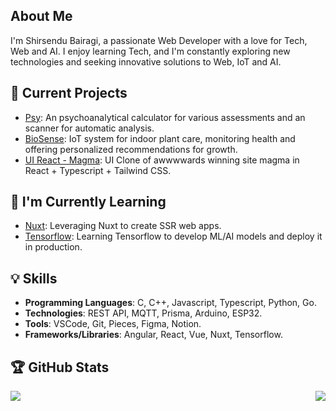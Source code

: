 ## About Me
I'm Shirsendu Bairagi, a passionate Web Developer with a love for Tech, Web and AI. I enjoy learning Tech, and I'm constantly exploring new technologies and seeking innovative solutions to Web, IoT and AI. 

## 🔭 Current Projects
- [Psy](https://github.com/shba007/psy-app): An psychoanalytical calculator for various assessments and an scanner for automatic analysis.
- [BioSense](https://github.com/shba007/biosense-web): IoT system for indoor plant care, monitoring health and offering personalized recommendations for growth.
- [UI React - Magma](https://github.com/shba007/ui-react-magma): UI Clone of awwwwards winning site magma in React + Typescript + Tailwind CSS.
<!-- - [Alphanum Vision](https://github.com/shba007/alphanum-vision): Multilingual AI app for accurate recognition of digits, alphabets, and symbols across languages.
- [Fashion Lens](https://github.com/shba007/fashion-lens): A visual search engine enables users to find fashion products on all e-commerce platforms. -->

## 🌱 I'm Currently Learning
- [Nuxt](https://github.com/nuxt/nuxt): Leveraging Nuxt to create SSR web apps.
- [Tensorflow](https://github.com/tensorflow/tensorflow): Learning Tensorflow to develop ML/AI models and deploy it in production.

## 💡 Skills
- **Programming Languages**: C, C++, Javascript, Typescript, Python, Go.
- **Technologies**: REST API, MQTT, Prisma, Arduino, ESP32.
- **Tools**: VSCode, Git, Pieces, Figma, Notion.
- **Frameworks/Libraries**: Angular, React, Vue, Nuxt, Tensorflow.

## 🏆 GitHub Stats
<div style="display: flex; gap: 4rem; justify-content: space-between; align-items: center;">
    <picture>
  <source
    srcset="https://github-readme-stats.vercel.app/api?username=shba007&show_icons=true&theme=dark"
    media="(prefers-color-scheme: dark)"
  />
  <source
    srcset="https://github-readme-stats.vercel.app/api?username=shba007&show_icons=true"
    media="(prefers-color-scheme: light), (prefers-color-scheme: no-preference)"
  />
  <img src="https://github-readme-stats.vercel.app/api?username=shba007&show_icons=true" />
</picture>
<picture>
  <source
    srcset="https://github-readme-stats.vercel.app/api/top-langs?username=shba007&layout=compact&theme=dark"
    media="(prefers-color-scheme: dark)"
  />
  <source
    srcset="https://github-readme-stats.vercel.app/api/top-langs?username=shba007&layout=compact"
    media="(prefers-color-scheme: light), (prefers-color-scheme: no-preference)"
  />
  <img src="https://github-readme-stats.vercel.app/api/top-langs?username=shba007&layout=compact" />
</picture>
</div>
<!---
shba007/shba007 is a ✨ special ✨ repository because its `README.md` (this file) appears on your GitHub profile.
You can click the Preview link to take a look at your changes.
--->
